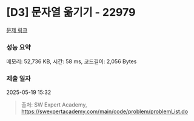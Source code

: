 # [D3] 문자열 옮기기 - 22979 

[문제 링크](https://swexpertacademy.com/main/code/problem/problemDetail.do?contestProbId=AZPOBiaqNo8DFAWB) 

### 성능 요약

메모리: 52,736 KB, 시간: 58 ms, 코드길이: 2,056 Bytes

### 제출 일자

2025-05-19 15:32



> 출처: SW Expert Academy, https://swexpertacademy.com/main/code/problem/problemList.do